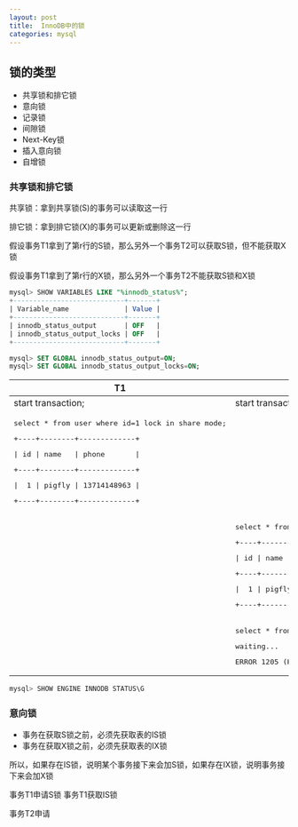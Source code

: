 ```yaml
---
layout: post
title:  InnoDB中的锁
categories: mysql
---
```


## 锁的类型

- 共享锁和排它锁
- 意向锁
- 记录锁
- 间隙锁
- Next-Key锁
- 插入意向锁
- 自增锁

### 共享锁和排它锁

共享锁：拿到共享锁(S)的事务可以读取这一行

排它锁：拿到排它锁(X)的事务可以更新或删除这一行

假设事务T1拿到了第r行的S锁，那么另外一个事务T2可以获取S锁，但不能获取X锁

假设事务T1拿到了第r行的X锁，那么另外一个事务T2不能获取S锁和X锁

```sql
mysql> SHOW VARIABLES LIKE "%innodb_status%";
+----------------------------+-------+
| Variable_name              | Value |
+----------------------------+-------+
| innodb_status_output       | OFF   |
| innodb_status_output_locks | OFF   |
+----------------------------+-------+

mysql> SET GLOBAL innodb_status_output=ON;
mysql> SET GLOBAL innodb_status_output_locks=ON;
```

<table>
<thead>
<tr>
<th>T1</th>
<th>T2</th>
</tr>
</thead>
<tbody>
<tr>
<td>start transaction;</td>
<td>start transaction;</td>
</tr>
<tr>
<td>
<pre>select * from user where id=1 lock in share mode;</pre>
<pre>+----+--------+-------------+</pre>
<pre>| id | name   | phone       |</pre>
<pre>+----+--------+-------------+</pre>
<pre>|  1 | pigfly | 13714148963 |</pre>
<pre>+----+--------+-------------+</pre>
</td>
<td></td>
</tr>

<tr>
<td></td>
<td>
<pre>select * from user where id=1 lock in share mode;</pre>
<pre>+----+--------+-------------+</pre>
<pre>| id | name   | phone       |</pre>
<pre>+----+--------+-------------+</pre>
<pre>|  1 | pigfly | 13714148963 |</pre>
<pre>+----+--------+-------------+</pre>
</td>
</tr>

<tr>
<td></td>
<td>
<pre>select * from user where id=1 for update;</pre>
<pre>waiting...</pre>
<pre>ERROR 1205 (HY000): Lock wait timeout exceeded; try restarting transaction</pre>
</td>
</tr>
</tbody>
</table>

```sql
mysql> SHOW ENGINE INNODB STATUS\G
```

### 意向锁

- 事务在获取S锁之前，必须先获取表的IS锁
- 事务在获取X锁之前，必须先获取表的IX锁

所以，如果存在IS锁，说明某个事务接下来会加S锁，如果存在IX锁，说明事务接下来会加X锁

事务T1申请S锁
事务T1获取IS锁

事务T2申请